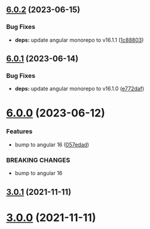 ## [6.0.2](https://github.com/eisberg-labs/ngx-barcode-scanner/compare/6.0.1...6.0.2) (2023-06-15)


### Bug Fixes

* **deps:** update angular monorepo to v16.1.1 ([1c88803](https://github.com/eisberg-labs/ngx-barcode-scanner/commit/1c88803261e58b13864676e4e3e2accd6c2183f0))



## [6.0.1](https://github.com/eisberg-labs/ngx-barcode-scanner/compare/6.0.0...6.0.1) (2023-06-14)


### Bug Fixes

* **deps:** update angular monorepo to v16.1.0 ([e772daf](https://github.com/eisberg-labs/ngx-barcode-scanner/commit/e772dafaa0a346c4eb5062c82de117449e3c58f6))



# [6.0.0](https://github.com/eisberg-labs/ngx-barcode-scanner/compare/v3.0.1...6.0.0) (2023-06-12)


### Features

* bump to angular 16 ([057edad](https://github.com/eisberg-labs/ngx-barcode-scanner/commit/057edade83ff46b3ffcb4bebc7f3ca7bdf18baff))


### BREAKING CHANGES

* bump to angular 16



## [3.0.1](https://github.com/eisberg-labs/ngx-barcode-scanner/compare/v3.0.0...v3.0.1) (2021-11-11)



# [3.0.0](https://github.com/eisberg-labs/ngx-barcode-scanner/compare/v1.0.0...v3.0.0) (2021-11-11)



